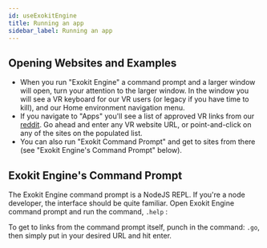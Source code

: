 ```yaml
---
id: useExokitEngine
title: Running an app
sidebar_label: Running an app
---
```


## Opening Websites and Examples

* When you run "Exokit Engine" a command prompt and a larger window will open, turn your attention to the larger window. In the window you will see a VR keyboard for our VR users (or legacy if you have time to kill), and our Home environment navigation menu.
* If you navigate to "Apps" you'll see a list of approved VR links from our [reddit](https://www.reddit.com/r/exokit/). Go ahead and enter any VR website URL, or point-and-click on any of the sites on the populated list.
* You can also run "Exokit Command Prompt" and get to sites from there (see "Exokit Engine's Command Prompt" below).

## Exokit Engine's Command Prompt

The Exokit Engine command prompt is a NodeJS REPL. If you're a node developer, the interface should be quite familiar. Open Exokit Engine command prompt and run the command, `.help` :

To get to links from the command prompt itself, punch in the command: `.go`, then simply put in your desired URL and hit enter.
